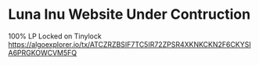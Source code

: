 # Luna Inu Website Under Contruction

100% LP Locked on Tinylock https://algoexplorer.io/tx/ATCZRZBSIF7TC5IR72ZPSR4XKNKCKN2F6CKYSIA6PRGKOWCVM5FQ

